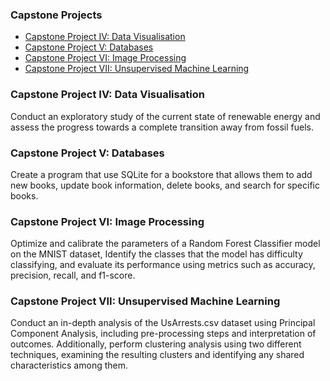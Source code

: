 ### Capstone Projects
- [Capstone Project IV: Data Visualisation](#capstone-project-iv--data-visualisation)
- [Capstone Project V: Databases](#capstone-project-v--databases)
- [Capstone Project VI: Image Processing](#capstone-project-vi--image-processing)
- [Capstone Project VII: Unsupervised Machine Learning](#capstone-project-vii--unsupervised-machine-learning)

### Capstone Project IV: Data Visualisation
Conduct an exploratory study of the current state of renewable energy and assess the progress towards a complete transition away from fossil fuels.

### Capstone Project V: Databases
Create a program that use SQLite for a bookstore that allows them to add new books, update book information, delete books, and search for specific books. 

### Capstone Project VI: Image Processing
Optimize and calibrate the parameters of a Random Forest Classifier model on the MNIST dataset, Identify the classes that the model has difficulty classifying, and evaluate its performance using metrics such as accuracy, precision, recall, and f1-score.

### Capstone Project VII: Unsupervised Machine Learning
Conduct an in-depth analysis of the UsArrests.csv dataset using Principal Component Analysis, including pre-processing steps and interpretation of outcomes. Additionally, perform clustering analysis using two different techniques, examining the resulting clusters and identifying any shared characteristics among them.
